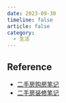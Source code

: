 ```yaml
---
date: 2023-09-30
timeline: false
article: false
category:
  - 生活
---
```



## Reference

- [二手房购房笔记](https://github.com/Li-Aaron/Li-Aaron.github.io/blob/master/_posts/2020-07-27-real-estate-trade.md)
- [二手房装修笔记](https://github.com/Li-Aaron/Li-Aaron.github.io/blob/master/_posts/2020-09-08-decoration-1.md)